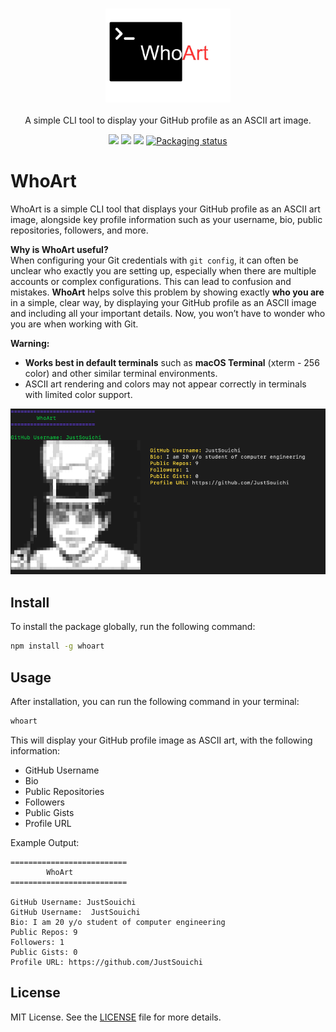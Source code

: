 <h3 align="center"><img src="./logo.png" alt="logo" height="150px"></h3>
<p align="center">A simple CLI tool to display your GitHub profile as an ASCII art image.</p>


<p align="center">
<a href="./LICENSE"><img src="https://img.shields.io/badge/license-MIT-blue.svg"></a>
<a href="https://img.shields.io/github/stars/JustSouichi/WhoArt?style=social"><img src="https://img.shields.io/github/stars/JustSouichi/WhoArt?style=social"></img></a>
<a href="https://github.com/JustSouichi/WhoArt/releases"><img src="https://img.shields.io/github/release/JustSouichi/WhoArt.svg"></a>
<a href="https://repology.org/metapackage/whoart"><img src="https://repology.org/badge/tiny-repos/whoart.svg" alt="Packaging status"></a>
</p>

# WhoArt

WhoArt is a simple CLI tool that displays your GitHub profile as an ASCII art image, alongside key profile information such as your username, bio, public repositories, followers, and more.

**Why is WhoArt useful?**  
When configuring your Git credentials with `git config`, it can often be unclear who exactly you are setting up, especially when there are multiple accounts or complex configurations. This can lead to confusion and mistakes. **WhoArt** helps solve this problem by showing exactly **who you are** in a simple, clear way, by displaying your GitHub profile as an ASCII image and including all your important details. Now, you won’t have to wonder who you are when working with Git.

**Warning:**
- **Works best in default terminals** such as **macOS Terminal** (xterm - 256 color) and other similar terminal environments.
- ASCII art rendering and colors may not appear correctly in terminals with limited color support.

![WhoArt](./banner.png)  <!-- Replace with the correct image path -->

## Install

To install the package globally, run the following command:

```bash
npm install -g whoart
```

## Usage

After installation, you can run the following command in your terminal:

```bash
whoart
```

This will display your GitHub profile image as ASCII art, with the following information:

- GitHub Username
- Bio
- Public Repositories
- Followers
- Public Gists
- Profile URL

Example Output:

```
==========================
        WhoArt
==========================

GitHub Username: JustSouichi
GitHub Username:  JustSouichi
Bio: I am 20 y/o student of computer engineering
Public Repos: 9
Followers: 1
Public Gists: 0
Profile URL: https://github.com/JustSouichi
```

## License

MIT License. See the [LICENSE](./LICENSE) file for more details.